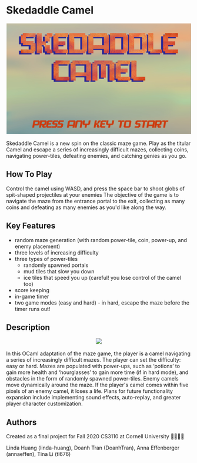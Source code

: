 # Skedaddle Camel

<p align="center">
<img src="./assets/camel_banner.png" height='300'/>
</p>

Skedaddle Camel is a new spin on the classic maze game. Play as the titular Camel and escape a series of increasingly difficult mazes, collecting coins, navigating power-tiles, defeating enemies, and catching genies as you go.

## How To Play
Control the camel using WASD, and press the space bar to shoot globs of spit-shaped projectiles at your enemies
The objective of the game is to navigate the maze from the entrance portal to the exit, collecting as many coins and defeating as many enemies as you'd like along the way.

## Key Features
* random maze generation (with random power-tile, coin, power-up, and enemy placement)
* three levels of increasing difficulty
* three types of power-tiles 
  * randomly spawned portals
  * mud tiles that slow you down
  * ice tiles that speed you up (careful! you lose control of the camel too)
* score keeping
* in-game timer
* two game modes (easy and hard) - in hard, escape the maze before the timer runs out!

## Description

<p align="center">
<img src="./assets/gameplay.gif" width='405'/>
</p>

In this OCaml adaptation of the maze game, the player is a camel navigating a series of increasingly difficult mazes. The player can set the difficulty: easy or hard. Mazes are populated with power-ups, such as ‘potions’ to gain more health and ‘hourglasses’ to gain more time (if in hard mode), and obstacles in the form of randomly spawned power-tiles. Enemy camels move dynamically around the maze. If the player's camel comes within five pixels of an enemy camel, it loses a life. Plans for future functionality expansion include implementing sound effects, auto-replay, and greater player character customization.

## Authors
Created as a final project for Fall 2020 CS3110 at Cornell University :camel::genie_man::camel:

Linda Huang (linda-huang), Doanh Tran (DoanhTran), Anna Effenberger (annaeffen), Tina Li (tl676)
